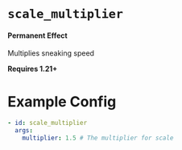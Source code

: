 # `scale_multiplier`
#### Permanent Effect

Multiplies sneaking speed

**Requires 1.21+**
# Example Config
```yaml
- id: scale_multiplier
  args:
    multiplier: 1.5 # The multiplier for scale
```